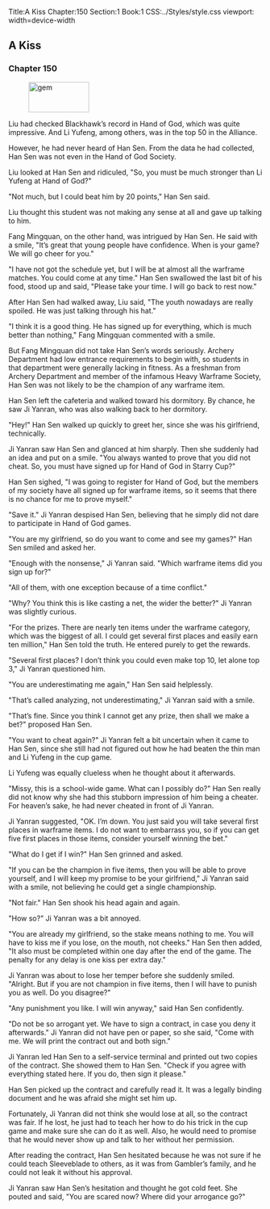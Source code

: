 Title:A Kiss 
Chapter:150 
Section:1 
Book:1 
CSS:../Styles/style.css 
viewport: width=device-width
  
## A Kiss
### Chapter 150 
<figure>
	<img src="../Images/gem.gif" alt="gem" id="gem" width="120" height="60" />
</figure>
  

  
  Liu had checked Blackhawk’s record in Hand of God, which was quite impressive. And Li Yufeng, among others, was in the top 50 in the Alliance.

However, he had never heard of Han Sen. From the data he had collected, Han Sen was not even in the Hand of God Society.

Liu looked at Han Sen and ridiculed, "So, you must be much stronger than Li Yufeng at Hand of God?"

"Not much, but I could beat him by 20 points," Han Sen said.

Liu thought this student was not making any sense at all and gave up talking to him.

Fang Mingquan, on the other hand, was intrigued by Han Sen. He said with a smile, "It’s great that young people have confidence. When is your game? We will go cheer for you."

"I have not got the schedule yet, but I will be at almost all the warframe matches. You could come at any time." Han Sen swallowed the last bit of his food, stood up and said, "Please take your time. I will go back to rest now."

After Han Sen had walked away, Liu said, "The youth nowadays are really spoiled. He was just talking through his hat."

"I think it is a good thing. He has signed up for everything, which is much better than nothing," Fang Mingquan commented with a smile.

But Fang Mingquan did not take Han Sen’s words seriously. Archery Department had low entrance requirements to begin with, so students in that department were generally lacking in fitness. As a freshman from Archery Department and member of the infamous Heavy Warframe Society, Han Sen was not likely to be the champion of any warframe item.

Han Sen left the cafeteria and walked toward his dormitory. By chance, he saw Ji Yanran, who was also walking back to her dormitory.

"Hey!" Han Sen walked up quickly to greet her, since she was his girlfriend, technically.

Ji Yanran saw Han Sen and glanced at him sharply. Then she suddenly had an idea and put on a smile. "You always wanted to prove that you did not cheat. So, you must have signed up for Hand of God in Starry Cup?"

Han Sen sighed, "I was going to register for Hand of God, but the members of my society have all signed up for warframe items, so it seems that there is no chance for me to prove myself."

"Save it." Ji Yanran despised Han Sen, believing that he simply did not dare to participate in Hand of God games.

"You are my girlfriend, so do you want to come and see my games?" Han Sen smiled and asked her.

"Enough with the nonsense," Ji Yanran said. "Which warframe items did you sign up for?"

"All of them, with one exception because of a time conflict."

"Why? You think this is like casting a net, the wider the better?" Ji Yanran was slightly curious.

"For the prizes. There are nearly ten items under the warframe category, which was the biggest of all. I could get several first places and easily earn ten million," Han Sen told the truth. He entered purely to get the rewards.

"Several first places? I don’t think you could even make top 10, let alone top 3," Ji Yanran questioned him.

"You are underestimating me again," Han Sen said helplessly.

"That’s called analyzing, not underestimating," Ji Yanran said with a smile.

"That’s fine. Since you think I cannot get any prize, then shall we make a bet?" proposed Han Sen.

"You want to cheat again?" Ji Yanran felt a bit uncertain when it came to Han Sen, since she still had not figured out how he had beaten the thin man and Li Yufeng in the cup game.

Li Yufeng was equally clueless when he thought about it afterwards.

"Missy, this is a school-wide game. What can I possibly do?" Han Sen really did not know why she had this stubborn impression of him being a cheater. For heaven’s sake, he had never cheated in front of Ji Yanran.

Ji Yanran suggested, "OK. I’m down. You just said you will take several first places in warframe items. I do not want to embarrass you, so if you can get five first places in those items, consider yourself winning the bet."

"What do I get if I win?" Han Sen grinned and asked.

"If you can be the champion in five items, then you will be able to prove yourself, and I will keep my promise to be your girlfriend," Ji Yanran said with a smile, not believing he could get a single championship.

"Not fair." Han Sen shook his head again and again.

"How so?" Ji Yanran was a bit annoyed.

"You are already my girlfriend, so the stake means nothing to me. You will have to kiss me if you lose, on the mouth, not cheeks." Han Sen then added, "It also must be completed within one day after the end of the game. The penalty for any delay is one kiss per extra day."

Ji Yanran was about to lose her temper before she suddenly smiled. "Alright. But if you are not champion in five items, then I will have to punish you as well. Do you disagree?"

"Any punishment you like. I will win anyway," said Han Sen confidently.

"Do not be so arrogant yet. We have to sign a contract, in case you deny it afterwards." Ji Yanran did not have pen or paper, so she said, "Come with me. We will print the contract out and both sign."

Ji Yanran led Han Sen to a self-service terminal and printed out two copies of the contract. She showed them to Han Sen. "Check if you agree with everything stated here. If you do, then sign it please."

Han Sen picked up the contract and carefully read it. It was a legally binding document and he was afraid she might set him up.

Fortunately, Ji Yanran did not think she would lose at all, so the contract was fair. If he lost, he just had to teach her how to do his trick in the cup game and make sure she can do it as well. Also, he would need to promise that he would never show up and talk to her without her permission.

After reading the contract, Han Sen hesitated because he was not sure if he could teach Sleeveblade to others, as it was from Gambler’s family, and he could not leak it without his approval.

Ji Yanran saw Han Sen’s hesitation and thought he got cold feet. She pouted and said, "You are scared now? Where did your arrogance go?"
